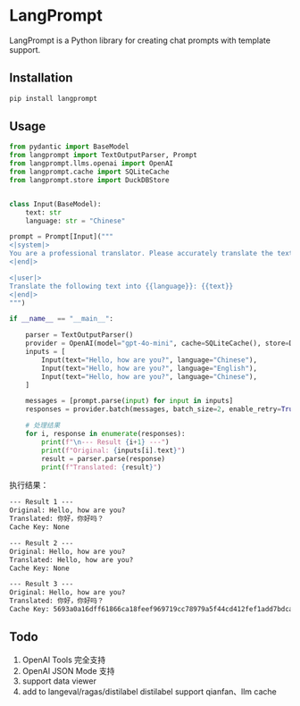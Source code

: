 # LangPrompt

LangPrompt is a Python library for creating chat prompts with template support.

## Installation

```bash
pip install langprompt
```

## Usage

```python
from pydantic import BaseModel
from langprompt import TextOutputParser, Prompt
from langprompt.llms.openai import OpenAI
from langprompt.cache import SQLiteCache
from langprompt.store import DuckDBStore


class Input(BaseModel):
    text: str
    language: str = "Chinese"

prompt = Prompt[Input]("""
<|system|>
You are a professional translator. Please accurately translate the text while maintaining its original meaning and style.
<|end|>

<|user|>
Translate the following text into {{language}}: {{text}}
<|end|>
""")

if __name__ == "__main__":

    parser = TextOutputParser()
    provider = OpenAI(model="gpt-4o-mini", cache=SQLiteCache(), store=DuckDBStore(), query_per_second=0.2)
    inputs = [
        Input(text="Hello, how are you?", language="Chinese"),
        Input(text="Hello, how are you?", language="English"),
        Input(text="Hello, how are you?", language="Chinese"),
    ]

    messages = [prompt.parse(input) for input in inputs]
    responses = provider.batch(messages, batch_size=2, enable_retry=True)

    # 处理结果
    for i, response in enumerate(responses):
        print(f"\n--- Result {i+1} ---")
        print(f"Original: {inputs[i].text}")
        result = parser.parse(response)
        print(f"Translated: {result}")
```

执行结果：

```txt
--- Result 1 ---
Original: Hello, how are you?
Translated: 你好，你好吗？
Cache Key: None

--- Result 2 ---
Original: Hello, how are you?
Translated: Hello, how are you?
Cache Key: None

--- Result 3 ---
Original: Hello, how are you?
Translated: 你好，你好吗？
Cache Key: 5693a0a16dff61866ca18feef969719cc78979a5f44cd412fef1add7bdcaaa42
```

## Todo

1. OpenAI Tools 完全支持
2. OpenAI JSON Mode 支持
3. support data viewer
4. add to langeval/ragas/distilabel
distilabel support qianfan、llm cache